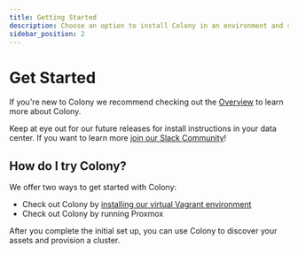 ```yaml
---
title: Getting Started
description: Choose an option to install Colony in an environment and start bare metal provisioning
sidebar_position: 2
---
```


# Get Started

If you're new to Colony we recommend checking out the [Overview](/docs/index.md) to learn more about Colony.

Keep at eye out for our future releases for install instructions in your data center. If you want to learn more [join our Slack Community](https://konstructio.slack.com/)!

## How do I try Colony?

We offer two ways to get started with Colony:

- Check out Colony by [installing our virtual Vagrant environment](./vagrant/virtual-install.md)
- Check out Colony by running Proxmox

After you complete the initial set up, you can use Colony to discover your assets and provision a cluster.
